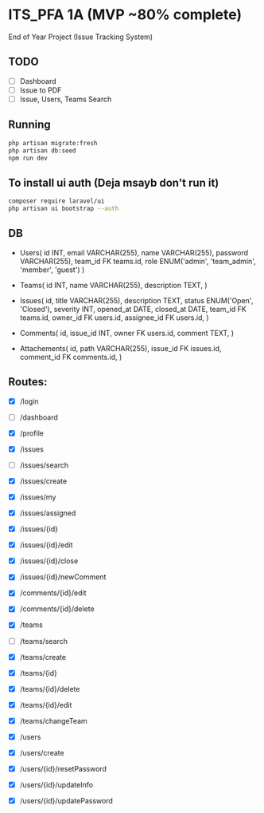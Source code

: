 # ITS_PFA 1A (MVP ~80% complete)
End of Year Project (Issue Tracking System)

## TODO

- [ ] Dashboard 
- [ ] Issue to PDF
- [ ] Issue, Users, Teams Search 

## Running
```sh
php artisan migrate:fresh
php artisan db:seed
npm run dev
```

## To install ui auth (Deja msayb don't run it)

```sh
composer require laravel/ui 
php artisan ui bootstrap --auth 
```
## DB
- Users(
  id INT,
  email VARCHAR(255),
  name VARCHAR(255),
  password VARCHAR(255),
  team_id FK teams.id, 
  role ENUM('admin', 'team_admin', 'member', 'guest')
)

- Teams(
  id INT,
  name VARCHAR(255),
  description TEXT,
)

- Issues(
  id,
  title VARCHAR(255),
  description TEXT,
  status ENUM('Open', 'Closed'),
  severity INT,
  opened_at DATE,
  closed_at DATE,
  team_id FK teams.id,
  owner_id FK users.id,
  assignee_id FK users.id,
)

- Comments(
  id,
  issue_id INT,
  owner FK users.id,
  comment TEXT,
)

- Attachements(
  id,
  path VARCHAR(255),
  issue_id FK issues.id,
  comment_id FK comments.id,
)

## Routes:

- [x] /login
- [ ] /dashboard 
- [x] /profile

- [x] /issues
- [ ] /issues/search
- [x] /issues/create
- [x] /issues/my
- [x] /issues/assigned 
- [x] /issues/{id}
- [x] /issues/{id}/edit 
- [x] /issues/{id}/close 
- [x] /issues/{id}/newComment

- [x] /comments/{id}/edit 
- [x] /comments/{id}/delete 

- [x] /teams 
- [ ] /teams/search
- [x] /teams/create
- [x] /teams/{id}
- [x] /teams/{id}/delete
- [x] /teams/{id}/edit
- [x] /teams/changeTeam

- [x] /users
- [x] /users/create 
- [x] /users/{id}/resetPassword
- [x] /users/{id}/updateInfo
- [x] /users/{id}/updatePassword
